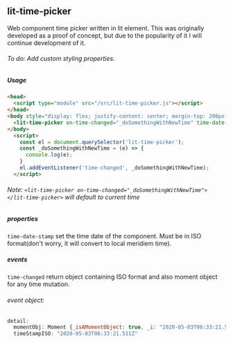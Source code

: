 ## lit-time-picker

Web component time picker written in lit element. This was originally developed as a proof of concept, but due to the popularity of it I will continue development of it.

###### To do: Add custom styling properties.

##### Usage

```html
<head>
  <script type="module" src="/src/lit-time-picker.js"></script>
</head>
<body style="display: flex; justify-content: center; margin-top: 200px;">
  <lit-time-picker on-time-changed="_doSomethingWithNewTime" time-date-stamp="2020-05-04T04:33:21.511Z"></lit-time-picker>
</body>
  <script>
    const el = document.querySelector('lit-time-picker');
    const _doSomethingWithNewTime = (e) => {
      console.log(e);
    }
    el.addEventListener('time-changed', _doSomethingWithNewTime);
  </script>
```

###### Note: `<lit-time-picker on-time-changed="_doSomethingWithNewTime"></lit-time-picker>` will default to current time

##### properties
`time-date-stamp` set the time date of the component. Must be in ISO format(don't worry, it will convert to local meridiem time).

##### events
`time-changed` return object containing ISO format and also moment object for any time mutation.

###### event object:

```javascript
detail:
  momentObj: Moment {_isAMomentObject: true, _i: "2020-05-03T06:33:21.511Z", _f: "YYYY-MM-DDTHH:mm:ss.SSSSZ", _tzm: 0, _isUTC: false, …}
  timeStampISO: "2020-05-03T06:33:21.511Z"
```



